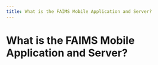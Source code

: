 ```yaml
---
title: What is the FAIMS Mobile Application and Server?
---
```


What is the FAIMS Mobile Application and Server?
=============================================================================================
